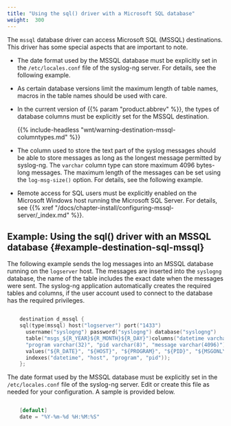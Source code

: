 ```yaml
---
title: "Using the sql() driver with a Microsoft SQL database"
weight:  300
---
```

<!-- DISCLAIMER: This file is based on the syslog-ng Open Source Edition documentation https://github.com/balabit/syslog-ng-ose-guides/commit/2f4a52ee61d1ea9ad27cb4f3168b95408fddfdf2 and is used under the terms of The syslog-ng Open Source Edition Documentation License. The file has been modified by Axoflow. -->

The `mssql` database driver can access Microsoft SQL (MSSQL) destinations. This driver has some special aspects that are important to note.

  - The date format used by the MSSQL database must be explicitly set in the `/etc/locales.conf` file of the syslog-ng server. For details, see the following example.

  - As certain database versions limit the maximum length of table names, macros in the table names should be used with care.

  - In the current version of {{% param "product.abbrev" %}}, the types of database columns must be explicitly set for the MSSQL destination.
    
    {{% include-headless "wnt/warning-destination-mssql-columntypes.md" %}}

  - The column used to store the text part of the syslog messages should be able to store messages as long as the longest message permitted by syslog-ng. The `varchar` column type can store maximum 4096 bytes-long messages. The maximum length of the messages can be set using the `log-msg-size()` option. For details, see the following example.

  - Remote access for SQL users must be explicitly enabled on the Microsoft Windows host running the Microsoft SQL Server. For details, see {{% xref "/docs/chapter-install/configuring-mssql-server/_index.md" %}}.


## Example: Using the sql() driver with an MSSQL database {#example-destination-sql-mssql}

The following example sends the log messages into an MSSQL database running on the `logserver` host. The messages are inserted into the `syslogng` database, the name of the table includes the exact date when the messages were sent. The syslog-ng application automatically creates the required tables and columns, if the user account used to connect to the database has the required privileges.

```c

    destination d_mssql {
    sql(type(mssql) host("logserver") port("1433")
      username("syslogng") password("syslogng") database("syslogng")
      table("msgs_${R_YEAR}${R_MONTH}${R_DAY}")columns("datetime varchar(16)", "host varchar(32)",
      "program varchar(32)", "pid varchar(8)", "message varchar(4096)")
      values("${R_DATE}", "${HOST}", "${PROGRAM}", "${PID}", "${MSGONLY}")
      indexes("datetime", "host", "program", "pid"));
    };

```

The date format used by the MSSQL database must be explicitly set in the `/etc/locales.conf` file of the syslog-ng server. Edit or create this file as needed for your configuration. A sample is provided below.

```c

    [default]
    date = "%Y-%m-%d %H:%M:%S"

```

